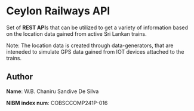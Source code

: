# Ceylon Railways API

Set of **REST API**s that can be utilized to get a variety of information based on the location data gained from active Sri Lankan trains.

Note: The location data is created through data-generators, that are inteneded to simulate GPS data gained from IOT devices attached to the trains.

## Author
**Name**: W.B. Chaniru Sandive De Silva

**NIBM index num**: COBSCCOMP241P-016
